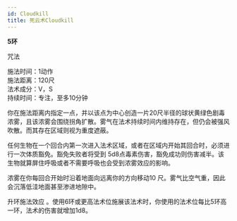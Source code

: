 ```yaml
---
id: Cloudkill
title: 死云术Cloudkill
---
```


**5环**

咒法

施法时间：1动作  
施法距离：120尺  
法术成分：V，S  
持续时间：专注，至多10分钟  


你在施法距离内指定一点，并以该点为中心创造一片20尺半径的球状黄绿色剧毒浓雾，且该浓雾会围绕拐角扩散。雾气在法术持续时间内维持存在，但仍会被强风吹散。而其存在区域则视为重度遮蔽。


任何生物在一个回合内第一次进入法术区域，或者在区域内开始其回合时，必须进行一次体质豁免。豁免失败者将受到
5d8点毒素伤害，豁免成功则伤害减半。该生物就算屏住呼吸或者不需要呼吸也会受到浓雾效应的影响。


浓雾在你每回合开始时沿着地面向远离你的方向移动10
尺。雾气比空气重，因此会沉落低洼地面甚至渗进地隙中。

升环施法效应
。使用6环或更高法术位施展该法术时，你使用的法术位每比5环高一环，法术的伤害就增加1d8。
